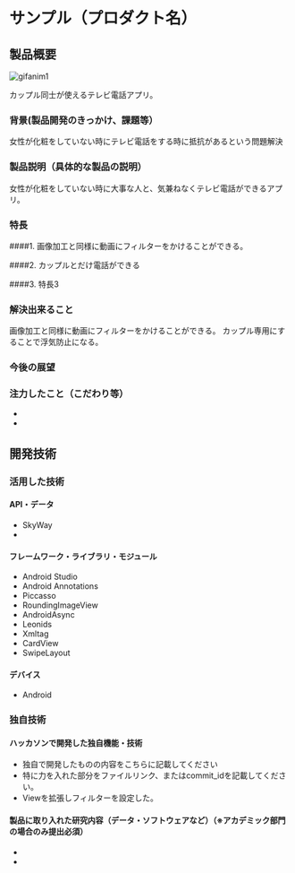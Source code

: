 # サンプル（プロダクト名）
## 製品概要
![gifanim1](https://github.com/jphacks/TK_11/blob/master/anim.gif)

カップル同士が使えるテレビ電話アプリ。
### 背景(製品開発のきっかけ、課題等）
女性が化粧をしていない時にテレビ電話をする時に抵抗があるという問題解決
### 製品説明（具体的な製品の説明）
女性が化粧をしていない時に大事な人と、気兼ねなくテレビ電話ができるアプリ。
### 特長
####1. 画像加工と同様に動画にフィルターをかけることができる。

####2. カップルとだけ電話ができる

####3. 特長3

### 解決出来ること
画像加工と同様に動画にフィルターをかけることができる。
カップル専用にすることで浮気防止になる。

### 今後の展望

### 注力したこと（こだわり等）
* 
* 

## 開発技術
### 活用した技術
#### API・データ
* SkyWay
* 

#### フレームワーク・ライブラリ・モジュール
* Android Studio
* Android Annotations
* Piccasso
* RoundingImageView
* AndroidAsync
* Leonids
* Xmltag
* CardView
* SwipeLayout

#### デバイス
* Android

### 独自技術
#### ハッカソンで開発した独自機能・技術
* 独自で開発したものの内容をこちらに記載してください
* 特に力を入れた部分をファイルリンク、またはcommit_idを記載してください。
* Viewを拡張しフィルターを設定した。 


#### 製品に取り入れた研究内容（データ・ソフトウェアなど）（※アカデミック部門の場合のみ提出必須）
* 
* 

